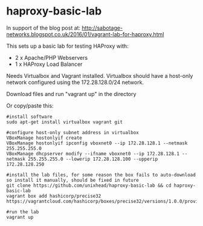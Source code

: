# haproxy-basic-lab
In support of the blog post at:
http://sabotage-networks.blogspot.co.uk/2016/01/vagrant-lab-for-haproxy.html

This sets up a basic lab for testing HAProxy with:
 - 2 x Apache/PHP Webservers
 - 1 x HAProxy Load Balancer

Needs Virtualbox and Vagrant installed. Virtualbox should have a host-only network configured using the 172.28.128.0/24 network.

Download files and run "vagrant up" in the directory


Or copy/paste this:
```
#install software
sudo apt-get install virtualbox vagrant git

#configure host-only subnet address in virtualbox
VBoxManage hostonlyif create
VBoxManage hostonlyif ipconfig vboxnet0 --ip 172.28.128.1 --netmask 255.255.255.0
VBoxManage dhcpserver modify --ifname vboxnet0 --ip 172.28.128.1 --netmask 255.255.255.0 --lowerip 172.28.128.100 --upperip 172.28.128.250

#install the lab files, for some reason the box fails to auto-download so install it manually, should be fixed in future
git clone https://github.com/unixhead/haproxy-basic-lab && cd haproxy-basic-lab 
vagrant box add hashicorp/precise32 https://vagrantcloud.com/hashicorp/boxes/precise32/versions/1.0.0/providers/virtualbox.box

#run the lab
vagrant up
```
